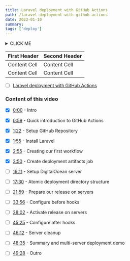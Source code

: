 ```yaml
---
title: Laravel deployment with GitHub Actions
path: /laravel-deployment-with-github-actions
date: 2022-01-10
summary: 
tags: ['deploy']
---
```

<details><summary>CLICK ME</summary>
<p>

#### We can hide anything, even code!

    ```ruby
      puts "Hello World"
    ```

</p>
</details>


| First Header  | Second Header |
| ------------- | ------------- |
| Content Cell  | Content Cell  |
| Content Cell  | Content Cell  |


- [ ] [Laravel deployment with GitHub Actions](https://www.youtube.com/watch?v=2zduPKmszmI)

### Content of this video
- [x] [0:00](https://www.youtube.com/watch?v=2zduPKmszmI&t=0s)  - Intro
- [x] [0:59](https://www.youtube.com/watch?v=2zduPKmszmI&t=59s)  - Quick introduction to GitHub Actions
- [x] [1:22](https://www.youtube.com/watch?v=2zduPKmszmI&t=82s)  - Setup GitHub Repository
- [x] [1:55](https://www.youtube.com/watch?v=2zduPKmszmI&t=115s)  - Install Laravel
- [x] [2:55](https://www.youtube.com/watch?v=2zduPKmszmI&t=175s)  - Creating our first workflow
- [x] [3:50](https://www.youtube.com/watch?v=2zduPKmszmI&t=230s)  - Create deployment artifacts job
- [ ] [16:11](https://www.youtube.com/watch?v=2zduPKmszmI&t=971s)  - Setup DigitalOcean server
- [ ] [17:30](https://www.youtube.com/watch?v=2zduPKmszmI&t=1050s)  - Atomic deployment directory structure
- [ ] [21:59](https://www.youtube.com/watch?v=2zduPKmszmI&t=1319s)  - Prepare our release on servers
- [ ] [33:56](https://www.youtube.com/watch?v=2zduPKmszmI&t=2036s)  - Configure before hooks
- [ ] [38:02](https://www.youtube.com/watch?v=2zduPKmszmI&t=2282s)  - Activate release on servers
- [ ] [45:25](https://www.youtube.com/watch?v=2zduPKmszmI&t=2725s)  - Configure after hooks
- [ ] [46:12](https://www.youtube.com/watch?v=2zduPKmszmI&t=2772s)  - Server cleanup
- [ ] [48:35](https://www.youtube.com/watch?v=2zduPKmszmI&t=2915s)  - Summary and multi-server deployment demo
- [ ] [49:28](https://www.youtube.com/watch?v=2zduPKmszmI&t=2968s)  - Outro

